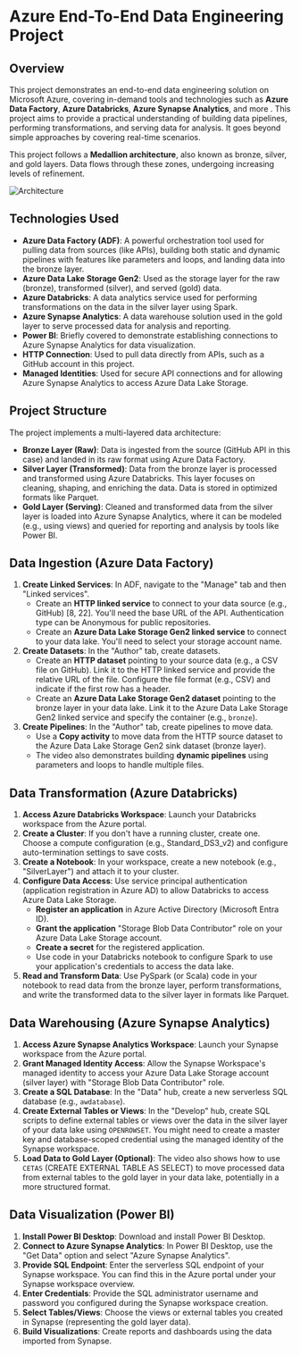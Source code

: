# Azure End-To-End Data Engineering Project

## Overview

This project demonstrates an end-to-end data engineering solution on Microsoft Azure, covering in-demand tools and technologies such as **Azure Data Factory**, **Azure Databricks**, **Azure Synapse Analytics**, and more . This project aims to provide a practical understanding of building data pipelines, performing transformations, and serving data for analysis. It goes beyond simple approaches by covering real-time scenarios.

This project follows a **Medallion architecture**, also known as bronze, silver, and gold layers. Data flows through these zones, undergoing increasing levels of refinement.

![Architecture](assets/architecture.png)


## Technologies Used

*   **Azure Data Factory (ADF)**: A powerful orchestration tool used for pulling data from sources (like APIs), building both static and dynamic pipelines with features like parameters and loops, and landing data into the bronze layer.
*   **Azure Data Lake Storage Gen2**: Used as the storage layer for the raw (bronze), transformed (silver), and served (gold) data.
*   **Azure Databricks**: A data analytics service used for performing transformations on the data in the silver layer using Spark.
*   **Azure Synapse Analytics**: A data warehouse solution used in the gold layer to serve processed data for analysis and reporting.
*   **Power BI**: Briefly covered to demonstrate establishing connections to Azure Synapse Analytics for data visualization.
*   **HTTP Connection**: Used to pull data directly from APIs, such as a GitHub account in this project.
*   **Managed Identities**: Used for secure API connections and for allowing Azure Synapse Analytics to access Azure Data Lake Storage.

## Project Structure

The project implements a multi-layered data architecture:

*   **Bronze Layer (Raw)**: Data is ingested from the source (GitHub API in this case) and landed in its raw format using Azure Data Factory.
*   **Silver Layer (Transformed)**: Data from the bronze layer is processed and transformed using Azure Databricks. This layer focuses on cleaning, shaping, and enriching the data. Data is stored in optimized formats like Parquet.
*   **Gold Layer (Serving)**: Cleaned and transformed data from the silver layer is loaded into Azure Synapse Analytics, where it can be modeled (e.g., using views) and queried for reporting and analysis by tools like Power BI.

## Data Ingestion (Azure Data Factory)

1.  **Create Linked Services**: In ADF, navigate to the "Manage" tab and then "Linked services".
    *   Create an **HTTP linked service** to connect to your data source (e.g., GitHub) [8, 22]. You'll need the base URL of the API. Authentication type can be Anonymous for public repositories.
    *   Create an **Azure Data Lake Storage Gen2 linked service** to connect to your data lake. You'll need to select your storage account name.
2.  **Create Datasets**: In the "Author" tab, create datasets.
    *   Create an **HTTP dataset** pointing to your source data (e.g., a CSV file on GitHub). Link it to the HTTP linked service and provide the relative URL of the file. Configure the file format (e.g., CSV) and indicate if the first row has a header.
    *   Create an **Azure Data Lake Storage Gen2 dataset** pointing to the bronze layer in your data lake. Link it to the Azure Data Lake Storage Gen2 linked service and specify the container (e.g., `bronze`).
3.  **Create Pipelines**: In the "Author" tab, create pipelines to move data.
    *   Use a **Copy activity** to move data from the HTTP source dataset to the Azure Data Lake Storage Gen2 sink dataset (bronze layer).
    *   The video also demonstrates building **dynamic pipelines** using parameters and loops to handle multiple files.

## Data Transformation (Azure Databricks)

1.  **Access Azure Databricks Workspace**: Launch your Databricks workspace from the Azure portal.
2.  **Create a Cluster**: If you don't have a running cluster, create one. Choose a compute configuration (e.g., Standard_DS3_v2) and configure auto-termination settings to save costs.
3.  **Create a Notebook**: In your workspace, create a new notebook (e.g., "SilverLayer") and attach it to your cluster.
4.  **Configure Data Access**: Use service principal authentication (application registration in Azure AD) to allow Databricks to access Azure Data Lake Storage.
    *   **Register an application** in Azure Active Directory (Microsoft Entra ID).
    *   **Grant the application** "Storage Blob Data Contributor" role on your Azure Data Lake Storage account.
    *   **Create a secret** for the registered application.
    *   Use code in your Databricks notebook to configure Spark to use your application's credentials to access the data lake.
5.  **Read and Transform Data**: Use PySpark (or Scala) code in your notebook to read data from the bronze layer, perform transformations, and write the transformed data to the silver layer in formats like Parquet.

## Data Warehousing (Azure Synapse Analytics)

1.  **Access Azure Synapse Analytics Workspace**: Launch your Synapse workspace from the Azure portal.
2.  **Grant Managed Identity Access**: Allow the Synapse Workspace's managed identity to access your Azure Data Lake Storage account (silver layer) with "Storage Blob Data Contributor" role.
3.  **Create a SQL Database**: In the "Data" hub, create a new serverless SQL database (e.g., `awdatabase`).
4.  **Create External Tables or Views**: In the "Develop" hub, create SQL scripts to define external tables or views over the data in the silver layer of your data lake using `OPENROWSET`. You might need to create a master key and database-scoped credential using the managed identity of the Synapse workspace.
5.  **Load Data to Gold Layer (Optional)**: The video also shows how to use `CETAS` (CREATE EXTERNAL TABLE AS SELECT) to move processed data from external tables to the gold layer in your data lake, potentially in a more structured format.

## Data Visualization (Power BI)

1.  **Install Power BI Desktop**: Download and install Power BI Desktop.
2.  **Connect to Azure Synapse Analytics**: In Power BI Desktop, use the "Get Data" option and select "Azure Synapse Analytics".
3.  **Provide SQL Endpoint**: Enter the serverless SQL endpoint of your Synapse workspace. You can find this in the Azure portal under your Synapse workspace overview.
4.  **Enter Credentials**: Provide the SQL administrator username and password you configured during the Synapse workspace creation.
5.  **Select Tables/Views**: Choose the views or external tables you created in Synapse (representing the gold layer data).
6.  **Build Visualizations**: Create reports and dashboards using the data imported from Synapse.

